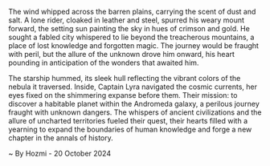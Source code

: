 
The wind whipped across the barren plains, carrying the scent of dust and salt. A lone rider, cloaked in leather and steel, spurred his weary mount forward, the setting sun painting the sky in hues of crimson and gold. He sought a fabled city whispered to lie beyond the treacherous mountains, a place of lost knowledge and forgotten magic. The journey would be fraught with peril, but the allure of the unknown drove him onward, his heart pounding in anticipation of the wonders that awaited him.

The starship hummed, its sleek hull reflecting the vibrant colors of the nebula it traversed. Inside, Captain Lyra navigated the cosmic currents, her eyes fixed on the shimmering expanse before them. Their mission: to discover a habitable planet within the Andromeda galaxy, a perilous journey fraught with unknown dangers. The whispers of ancient civilizations and the allure of uncharted territories fueled their quest, their hearts filled with a yearning to expand the boundaries of human knowledge and forge a new chapter in the annals of history.

~ By Hozmi - 20 October 2024
